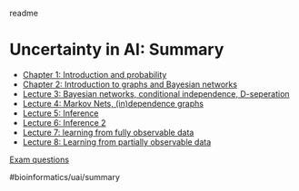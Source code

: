 readme
# Uncertainty in AI: Summary
* [Chapter 1: Introduction and probability](chapters/chapter_1.md)
* [Chapter 2: Introduction to graphs and Bayesian networks](chapters/chapter_2.md)
* [Lecture 3: Bayesian networks, conditional independence, D-seperation](chapters/chapter_3.md)
* [Lecture 4: Markov Nets, (in)dependence graphs](chapters/chapter_4.md)
* [Lecture 5: Inference](chapters/chapter_5.md)
* [Lecture 6: Inference 2](chapters/chapter_6.md)
* [Lecture 7: learning from fully observable data](chapters/chapter_7)
* [Lecture 8: Learning from partially observable data](chapters/chapter_8)


[Exam questions](practice_questions/exam_questions.md)

#bioinformatics/uai/summary